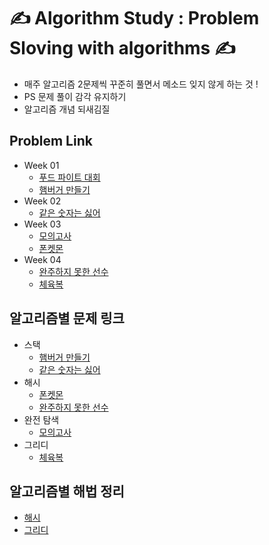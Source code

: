 # ✍️ Algorithm Study : Problem Sloving with algorithms ✍️ 

- 매주 알고리즘 2문제씩 꾸준히 풀면서 메소드 잊지 않게 하는 것 ! 
- PS 문제 풀이 감각 유지하기 
- 알고리즘 개념 되새김질



## Problem Link

- Week 01
  - [푸드 파이트 대회](https://school.programmers.co.kr/learn/courses/30/lessons/134240)
  - [햄버거 만들기](https://school.programmers.co.kr/learn/courses/30/lessons/133502)
- Week 02
  - [같은 숫자는 싫어](https://school.programmers.co.kr/learn/courses/30/lessons/12906)
- Week 03
  - [모의고사](https://school.programmers.co.kr/learn/courses/30/lessons/42840)
  - [폰켓몬](https://school.programmers.co.kr/learn/courses/30/lessons/1845) 
- Week 04
  - [완주하지 못한 선수](https://school.programmers.co.kr/learn/courses/30/lessons/42576)
  - [체육복](https://school.programmers.co.kr/learn/courses/30/lessons/42862)

##  알고리즘별 문제 링크 
- 스택
  - [햄버거 만들기](https://school.programmers.co.kr/learn/courses/30/lessons/133502)
  - [같은 숫자는 싫어](https://school.programmers.co.kr/learn/courses/30/lessons/12906)
- 해시 
  - [폰켓몬](https://school.programmers.co.kr/learn/courses/30/lessons/1845) 
  - [완주하지 못한 선수](https://school.programmers.co.kr/learn/courses/30/lessons/42576)
- 완전 탐색
  - [모의고사](https://school.programmers.co.kr/learn/courses/30/lessons/42840)
- 그리디 
  - [체육복](https://school.programmers.co.kr/learn/courses/30/lessons/42862)


## 알고리즘별 해법 정리 
  - [해시](https://asidefine.tistory.com/209)
  - [그리디](https://asidefine.tistory.com/210)




